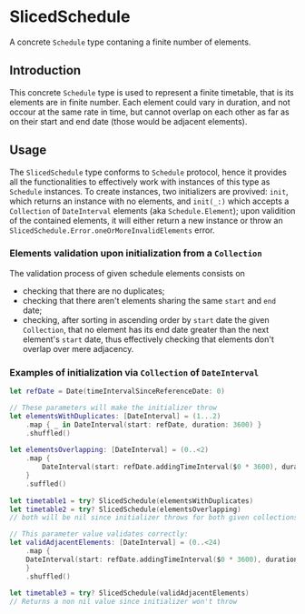 # SlicedSchedule

A concrete `Schedule` type contaning a finite number of elements.

## Introduction
This concrete `Schedule` type is used to represent a finite timetable, that is its elements are in finite number. Each element could vary in duration, and not occour at the same rate in time, but cannot overlap on each other as far as on their start and end date (those would be adjacent elements).

## Usage
The `SlicedSchedule` type conforms to `Schedule` protocol, hence it provides all the functionalities to effectively work with instances of this type as `Schedule` instances. 
To create instances, two initializers are provived: `init`, which returns an instance with no elements, and `init(_:)` which accepts a `Collection` of  `DateInterval` elements (aka `Schedule.Element`); upon validition of the contained elements, it will either return a new instance or throw an `SlicedSchedule.Error.oneOrMoreInvalidElements` error.

### Elements validation upon initialization from a `Collection`
The validation process of given schedule elements consists on 
* checking that there are no duplicates; 
* checking that there aren't elements sharing the same `start`  and `end` date;
* checking, after sorting in ascending order by `start` date the given `Collection`, that no element has its end date greater than the next element's `start` date, thus effectively checking that elements don't overlap over mere adjacency.

### Examples of initialization via `Collection` of `DateInterval`
```swift
let refDate = Date(timeIntervalSinceReferenceDate: 0)

// These parameters will make the initializer throw
let elementsWithDuplicates: [DateInterval] = (1...2)
    .map { _ in DateInterval(start: refDate, duration: 3600) }
    .shuffled()
    
let elementsOverlapping: [DateInterval] = (0..<2)
    .map { 
        DateInterval(start: refDate.addingTimeInterval($0 * 3600), duration: 3601) 
    }
    .suffled()
    
let timetable1 = try? SlicedSchedule(elementsWithDuplicates)
let timetable2 = try? SlicedSchedule(elementsOverlapping)
// both will be nil since initializer throws for both given collections

// This parameter value validates correctly:
let validAdjacentElements: [DateInterval] = (0..<24)
    .map {
    DateInterval(start: refDate.addingTimeInterval($0 * 3600), duration: 3600)
    }
    .shuffled()
    
let timetable3 = try? SlicedSchedule(validAdjacentElements)
// Returns a non nil value since initializer won't throw
```
